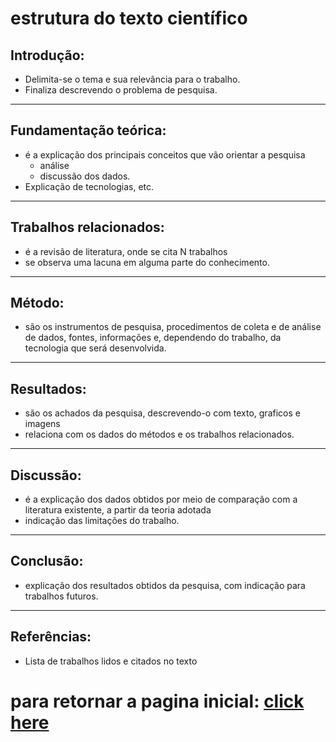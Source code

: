 # estrutura do texto científico
## Introdução:
  - Delimita-se o tema e sua relevância para o trabalho.
  - Finaliza descrevendo o problema de pesquisa.
---
## Fundamentação teórica: 
- é a explicação dos principais conceitos que vão orientar a pesquisa 
  - análise
  - discussão dos dados.
- Explicação de tecnologias, etc.
---
## Trabalhos relacionados: 
- é a revisão de literatura, onde se cita N trabalhos
- se observa uma lacuna em alguma parte do conhecimento.
---
## Método: 
- são os instrumentos de pesquisa, procedimentos de coleta e de análise de dados, fontes, informações e, dependendo do trabalho, da tecnologia que será desenvolvida.
---
## Resultados: 
- são os achados da pesquisa, descrevendo-o com texto, graficos e imagens
- relaciona com os dados do métodos e os trabalhos relacionados.
---
## Discussão:
- é a explicação dos dados obtidos por meio de comparação com a literatura existente, a partir da teoria adotada
- indicação das limitações do trabalho.
---
## Conclusão:
- explicação dos resultados obtidos da pesquisa, com indicação para trabalhos futuros.
---
## Referências: 
- Lista de trabalhos lidos e citados no texto


# para retornar a pagina inicial: [click here](./README.md)